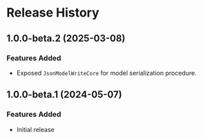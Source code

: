 # Release History

## 1.0.0-beta.2 (2025-03-08)

### Features Added

- Exposed `JsonModelWriteCore` for model serialization procedure.

## 1.0.0-beta.1 (2024-05-07)

### Features Added
- Initial release
